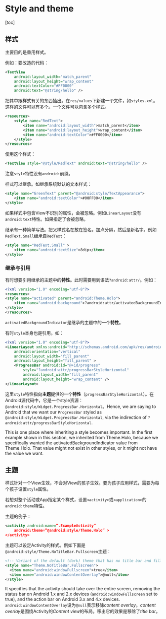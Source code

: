 # Style and theme

[toc]

## 样式

主要目的是重用样式。

例如：要改造的代码：
```xml
<TextView
	android:layout_width="match_parent"
	android:layout_height="wrap_content"
	android:textColor="#FF0000"
	android:text="@string/hello" />
```

把其中跟样式有关的东西抽出。在`res/values`下新建一个文件，如`styles.xml`。这样的文件可以有多个。一个文件可以包含多个样式。

```xml
<resources>
	<style name="RedText">
		<item name="android:layout_width">match_parent</item>
		<item name="android:layout_height">wrap_content</item>
		<item name="android:textColor">#FF0000</item>
	</style>
</resources>
```

使用这个样式：
```xml
<TextView style="@style/RedText" android:text="@string/hello" />
```

注意`style`特性没有`android:`前缀。

样式可以继承。如继承系统默认的文本样式：
```xml
<style name="GreenText" parent="@android:style/TextAppearance">
	<item name="android:textColor">#00FF00</item>
</style>
```

如果样式中包含View不识别的属性，会被忽略。例如`LinearLayout`没有`android:text`特性。如果指定了会被忽略。

继承有一种简单写法。把父样式名在放在签名，加点分隔，然后是新名字。例如`RedText.Small`继承自`RedText`：
```xml
<style name="RedText.Small" >
	<item name="android:textSize">8dip</item>
</style>
```

### 继承与引用

有时想要引用继承的主题中的**特性**。此时需要用到语法`?android:attr/`。例如：
```xml
<?xml version="1.0" encoding="utf-8"?>
<resources>
<style name="activated" parent="android:Theme.Holo">
	<item name="android:background">?android:attr/activatedBackgroundIndicator</item>
</style>
</resources>
```

`activatedBackgroundIndicator`是继承的主题中的一个**特性**。

有时`style`本身也是引用。如：
```xml
<?xml version="1.0" encoding="utf-8"?>
<LinearLayout xmlns:android="http://schemas.android.com/apk/res/android"
	android:orientation="vertical"
	android:layout_width="fill_parent"
	android:layout_height="fill_parent" >
	<ProgressBar android:id="@+id/progress"
		style="?android:attr/progressBarStyleHorizontal"
		android:layout_width="fill_parent"
		android:layout_height="wrap_content" />
</LinearLayout>
```

这里`style`特性指向**主题**提供的一个**特性**（`progressBarStyleHorizontal`）。在Android源代码中，它是一个style资源：`@android:style/Widget.ProgressBar.Horizontal`。Hence, we are saying to Android that we want our `ProgressBar` styled as `@android:style/Widget.ProgressBar.Horizontal`, via the indirection of `?android:attr/progressBarStyleHorizontal`.

This is one place where inheriting a style becomes important. In the first example shown in this section, we inherited from Theme.Holo, because we specifically wanted the activatedBackgroundIndicator value from Theme.Holo. That value might not exist in other styles, or it might not have the value we want.


## 主题

样式针对一个View生效，不会对View的孩子生效。要为孩子应用样式，需要为每个孩子设置`style`属性。

若想对整个活动或App指定某个样式，设置`<activity>`或`<application>`的`android:theme`特性。

主题的例子：
```xml
<activity android:name=”.ExampleActivity”
	android:theme=”@android:style/Theme.Holo” >
</activity>
```

主题可以设定Activity的样式。例如下面是`@android:style/Theme.NoTitleBar.Fullscreen`主题：

```xml
<!-- Variant of the default (dark) theme that has no title bar and fills the entire screen -->
<style name="Theme.NoTitleBar.Fullscreen">
  <item name="android:windowFullscreen">true</item>
  <item name="android:windowContentOverlay">@null</item>
</style>
```

It specifies that the activity should take over the entire screen, removing the status bar on Android 1.x and 2.x devices (`android:windowFullscreen` set to true), and the action bar on Android 3.x and 4.x devices. `android:windowContentOverlay`设为`@null`表示移除*content overlay*。*content overlay*是围绕Activity的*Content view*的布局。移出它的效果是移除了*title bar*。








































